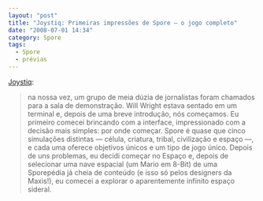 ```yaml
---
layout: "post"
title: "Joystiq: Primeiras impressões de Spore — o jogo completo"
date: "2008-07-01 14:34"
category: Spore
tags:
  - Spore
  - prévias
---
```


[Joystiq](http://www.joystiq.com/2008/07/01/joystiq-hands-on-spore-the-whole-thing/):

> na nossa vez, um grupo de meia dúzia de jornalistas foram chamados para a sala de demonstração. Will Wright estava sentado em um terminal e, depois de uma breve introdução, nós começamos. Eu primeiro comecei brincando com a interface, impressionado com a decisão mais simples: por onde começar. Spore é quase que cinco simulações distintas — célula, criatura, tribal, civilização e espaço —, e cada uma oferece objetivos únicos e um tipo de jogo único. Depois de uns problemas, eu decidi começar no Espaço e, depois de selecionar uma nave espacial (um Mario em 8-Bit) de uma Sporepédia já cheia de conteúdo (e isso só pelos designers da Maxis!), eu comecei a explorar o aparentemente infinito espaço sideral.
